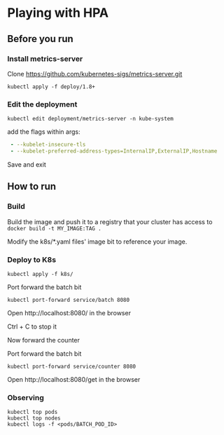 # Playing with HPA

## Before you run

### Install metrics-server
Clone https://github.com/kubernetes-sigs/metrics-server.git
```shell script
kubectl apply -f deploy/1.8+
```
### Edit the deployment 

```shell script
kubectl edit deployment/metrics-server -n kube-system
```

add the flags within args:
```yaml
 - --kubelet-insecure-tls
 - --kubelet-preferred-address-types=InternalIP,ExternalIP,Hostname
```

Save and exit


## How to run

### Build

Build the image and push it to a registry that your cluster has access to
`docker build -t MY_IMAGE:TAG .`

Modify the k8s/*.yaml files' image bit to reference your image.


### Deploy to K8s
```shell script
kubectl apply -f k8s/
```

Port forward the batch bit
```shell script
kubectl port-forward service/batch 8080
```

Open http://localhost:8080/ in the browser

Ctrl + C to stop it

Now forward the counter

Port forward the batch bit
```shell script
kubectl port-forward service/counter 8080
```

Open http://localhost:8080/get in the browser


### Observing

```shell script
kubectl top pods
kubectl top nodes
kubectl logs -f <pods/BATCH_POD_ID>
```